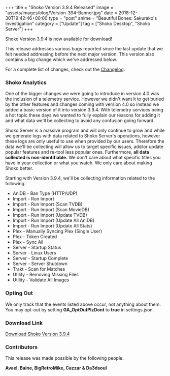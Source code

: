 +++
title = "Shoko Version 3.9.4 Released"
image = "assets/images/blog/Version-394-Banner.jpg"
date = 2018-12-30T19:42:46+00:00
type = "post"
anime = "Beautiful Bones: Sakurako's Investigation"
category = ["Update"]
tag = ["Shoko Desktop", "Shoko Server"]
+++

Shoko Version 3.9.4 is now available for download!

This release addresses various bugs reported since the last update that we felt needed addressing before the next major version. This version also contains a big change which we've addressed below.

For a complete list of changes, check out the [Changelog](https://docs.shokoanime.com/changelog.html).

### Shoko Analytics

One of the bigger changes we were going to introduce in version 4.0 was the inclusion of a telemetry service. However we didn't want it to get buried by the other features and changes coming with version 4.0 so instead we added a basic version of it into version 3.9.4. With telemetry services being a hot topic these days we wanted to fully explain our reasons for adding it and what data we'll be collecting to avoid any confusion going forward.

Shoko Server is a massive program and will only continue to grow and while we generate logs with data related to Shoko Server's operations, however these logs are only useful to use when provided by our users. Therefore the data we'll be collecting will allow us to target specific issues, add/or update popular features and re-tool less popular ones. Furthermore, **all data collected is non-identifiable.** We don't care about what specific titles you have in your collection or what you watch. We only care about making Shoko better.

Starting with Version 3.9.4, we'll be collecting information related to the following.

-   AniDB - Ban Type (HTTP/UDP)
-   Import - Run Import
-   Import - Run Import (Scan TVDB)
-   Import - Run Import (Scan MovieDB)
-   Import - Run Import (Update TVDB)
-   Import - Run Import (Update All AniDB)
-   Import - Run Import (Update All Stats)
-   Plex - Manually Syncing Plex (Single User)
-   Plex - Token Created
-   Plex - Sync All
-   Server - Startup Status
-   Server - Linux Users
-   Server - Startup Complete
-   Server - Server Shutdown
-   Trakt - Scan for Matches
-   Utility - Removing Missing Files
-   Utility - Validate All Images

### Opting Out

We only track that the events listed above occur, not anything about them. You may opt-out by setting **GA\_OptOutPlzDont** to **true** in settings.json.

### Download Link

[Download Shoko Version 3.9.4](https://shokoanime.com/downloads/)

### Contributors

This release was made possible by the following people.

**Avael, Baine, BigRetroMike, Cazzar & Da3dsoul**